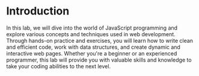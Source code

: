 # Introduction

In this lab, we will dive into the world of JavaScript programming and explore various concepts and techniques used in web development. Through hands-on practice and exercises, you will learn how to write clean and efficient code, work with data structures, and create dynamic and interactive web pages. Whether you're a beginner or an experienced programmer, this lab will provide you with valuable skills and knowledge to take your coding abilities to the next level.
